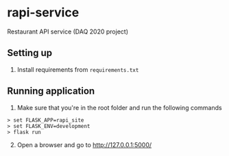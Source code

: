 # rapi-service
Restaurant API service (DAQ 2020 project)

## Setting up
1. Install requirements from `requirements.txt`

## Running application
1. Make sure that you're in the root folder and run the following commands
```
> set FLASK_APP=rapi_site
> set FLASK_ENV=development
> flask run
```
2. Open a browser and go to http://127.0.0.1:5000/
